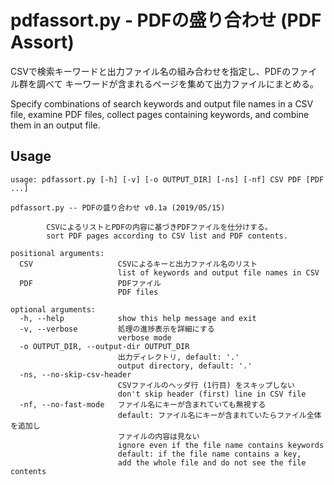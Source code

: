 # pdfassort.py - PDFの盛り合わせ (PDF Assort)

CSVで検索キーワードと出力ファイル名の組み合わせを指定し、PDFのファイル群を調べて
キーワードが含まれるページを集めて出力ファイルにまとめる。

Specify combinations of search keywords and output file names in a CSV file,
examine PDF files, collect pages containing keywords,
and combine them in an output file.

## Usage

```text
usage: pdfassort.py [-h] [-v] [-o OUTPUT_DIR] [-ns] [-nf] CSV PDF [PDF ...]

pdfassort.py -- PDFの盛り合わせ v0.1a (2019/05/15)

        CSVによるリストとPDFの内容に基づきPDFファイルを仕分けする。
        sort PDF pages according to CSV list and PDF contents.

positional arguments:
  CSV                   CSVによるキーと出力ファイル名のリスト
                        list of keywords and output file names in CSV
  PDF                   PDFファイル
                        PDF files

optional arguments:
  -h, --help            show this help message and exit
  -v, --verbose         処理の進捗表示を詳細にする
                        verbose mode
  -o OUTPUT_DIR, --output-dir OUTPUT_DIR
                        出力ディレクトリ, default: '.'
                        output directory, default: '.'
  -ns, --no-skip-csv-header
                        CSVファイルのヘッダ行 (1行目) をスキップしない
                        don't skip header (first) line in CSV file
  -nf, --no-fast-mode   ファイル名にキーが含まれていても無視する
                        default: ファイル名にキーが含まれていたらファイル全体を追加し
                        ファイルの内容は見ない
                        ignore even if the file name contains keywords
                        default: if the file name contains a key,
                        add the whole file and do not see the file contents
```
